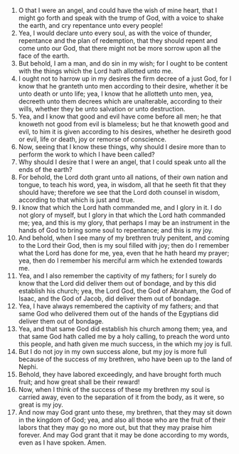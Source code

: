 1. O that I were an angel, and could have the wish of mine heart, that I might go forth and speak with the trump of God, with a voice to shake the earth, and cry repentance unto every people!
2. Yea, I would declare unto every soul, as with the voice of thunder, repentance and the plan of redemption, that they should repent and come unto our God, that there might not be more sorrow upon all the face of the earth.
3. But behold, I am a man, and do sin in my wish; for I ought to be content with the things which the Lord hath allotted unto me.
4. I ought not to harrow up in my desires the firm decree of a just God, for I know that he granteth unto men according to their desire, whether it be unto death or unto life; yea, I know that he allotteth unto men, yea, decreeth unto them decrees which are unalterable, according to their wills, whether they be unto salvation or unto destruction.
5. Yea, and I know that good and evil have come before all men; he that knoweth not good from evil is blameless; but he that knoweth good and evil, to him it is given according to his desires, whether he desireth good or evil, life or death, joy or remorse of conscience.
6. Now, seeing that I know these things, why should I desire more than to perform the work to which I have been called?
7. Why should I desire that I were an angel, that I could speak unto all the ends of the earth?
8. For behold, the Lord doth grant unto all nations, of their own nation and tongue, to teach his word, yea, in wisdom, all that he seeth fit that they should have; therefore we see that the Lord doth counsel in wisdom, according to that which is just and true.
9. I know that which the Lord hath commanded me, and I glory in it. I do not glory of myself, but I glory in that which the Lord hath commanded me; yea, and this is my glory, that perhaps I may be an instrument in the hands of God to bring some soul to repentance; and this is my joy.
10. And behold, when I see many of my brethren truly penitent, and coming to the Lord their God, then is my soul filled with joy; then do I remember what the Lord has done for me, yea, even that he hath heard my prayer; yea, then do I remember his merciful arm which he extended towards me.
11. Yea, and I also remember the captivity of my fathers; for I surely do know that the Lord did deliver them out of bondage, and by this did establish his church; yea, the Lord God, the God of Abraham, the God of Isaac, and the God of Jacob, did deliver them out of bondage.
12. Yea, I have always remembered the captivity of my fathers; and that same God who delivered them out of the hands of the Egyptians did deliver them out of bondage.
13. Yea, and that same God did establish his church among them; yea, and that same God hath called me by a holy calling, to preach the word unto this people, and hath given me much success, in the which my joy is full.
14. But I do not joy in my own success alone, but my joy is more full because of the success of my brethren, who have been up to the land of Nephi.
15. Behold, they have labored exceedingly, and have brought forth much fruit; and how great shall be their reward!
16. Now, when I think of the success of these my brethren my soul is carried away, even to the separation of it from the body, as it were, so great is my joy.
17. And now may God grant unto these, my brethren, that they may sit down in the kingdom of God; yea, and also all those who are the fruit of their labors that they may go no more out, but that they may praise him forever. And may God grant that it may be done according to my words, even as I have spoken. Amen.
